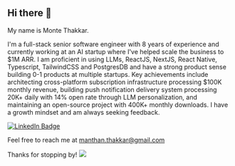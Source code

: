 ## Hi there 👋

My name is Monte Thakkar.

I'm a full-stack senior software engineer with 8 years of experience and currently working at an AI startup where I've helped scale the business to $1M ARR. I am proficient in using LLMs, ReactJS, NextJS, React Native, Typescript, TailwindCSS and PostgresDB and have a strong product sense building 0-1 products at multiple startups. Key achievements include architecting cross-platform subscription infrastructure processing $100K monthly revenue, building push notification delivery system processing 20K+ daily with 14% open rate through LLM personalization, and maintaining an open-source project with 400K+ monthly downloads. I have a growth mindset and am always seeking feedback.

<a href="https://www.linkedin.com/in/montethakkar/"><img src="https://img.shields.io/badge/LinkedIn-blue?style=for-the-badge&logo=linkedin&logoColor=white" alt="LinkedIn Badge"/></a>

Feel free to reach me at manthan.thakkar@gmail.com

Thanks for stopping by!
![](https://komarev.com/ghpvc/?username=monte9&color=blueviolet&style=for-the-badge&base=1000)
